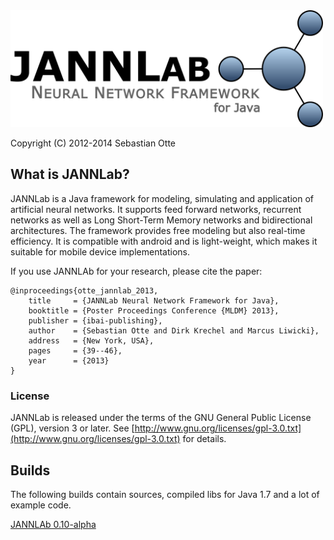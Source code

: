 <img src="misc/logo/jannlab_logo.png" alt="JANNLab logo" width="500" height="187"/>

Copyright (C) 2012-2014 Sebastian Otte

## What is JANNLab?

JANNLab is a Java framework for modeling, simulating and application of artificial neural networks. It supports feed forward networks, recurrent networks as well as Long Short-Term Memory networks and bidirectional architectures. The framework provides free modeling but also real-time efficiency. It is compatible with android and is
light-weight, which makes it suitable for mobile device implementations.

If you use JANNLAb for your research, please cite the paper:

    @inproceedings{otte_jannlab_2013,
        title     = {JANNLab Neural Network Framework for Java},
        booktitle = {Poster Proceedings Conference {MLDM} 2013},
        publisher = {ibai-publishing},
        author    = {Sebastian Otte and Dirk Krechel and Marcus Liwicki},
        address   = {New York, USA},
        pages     = {39--46},
        year      = {2013}
    }


### License


JANNLab is released under the terms of the GNU General Public License (GPL), version 3 or later. See [http://www.gnu.org/licenses/gpl-3.0.txt](http://www.gnu.org/licenses/gpl-3.0.txt) for details.


## Builds

The following builds contain sources, compiled libs for Java 1.7 and a lot of example code.

[JANNLAb 0.10-alpha](https://github.com/JANNLab/JANNLab/blob/master/builds/jannlab-0.10-alpha.tar.gz?raw=true)





